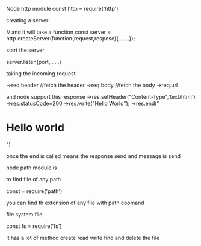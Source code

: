 Node http module
const http = require('http')


creating a server


// and it will take a function
const server = http.createServer(function(request,respose){.......});

start the server

server.listen(port,......)

taking the incoming request

->req.header //fetch the header
->req.body //fetch the body
->req.url

and node support this response
->res.setHeader("Content-Type",'text/html')
->res.statusCode=200
->res.write("Hello World");
->res.end("<html><body><h1>Hello world </h1></body></html>")

once the end is called means the response send and message is send


node path module is

to find file of any path

const = require('path')

you can find th extension of any file with path coomand

file system file


const fs  = require('fs')

it has a lot of method
create read write find and delete the file